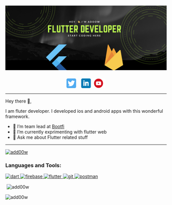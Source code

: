 # [![Abdullahi Addow header](https://github.com/Add00w/Add00w/blob/main/assets/readme.png)](https://twitter.com/Add00w )
<div align='center'>
<span>
<a href="https://twitter.com/Add00w"><img height="30" src="https://github.com/Add00w/Add00w/blob/main/assets/twitter.png?raw=true"></a>
</span>&nbsp;&nbsp;

<span>
<a href="https://www.linkedin.com/in/add0w"><img height="30" src="https://github.com/Add00w/Add00w/blob/main/assets/linkedin.png?raw=true"></a>
</span>
<span>
<a href="https://www.youtube.com/channel/UCYMkEyNlm6qWNsZNT-N5NGA"><img height="30" src="https://github.com/Add00w/Add00w/blob/main/assets/youtube.png?raw=true"></a>
</span>
</div>

---
Hey there 👋,

I am fluter developer. I developed ios and android apps with this wonderful framework.

- 🔭 I’m team lead at <a href='https://bootfi.com/'>Bootfi</a>
- 🌱 I’m currently exprimenting with flutter web
- 💬 Ask me about Flutter related stuff

---


<p align="left"> <a href="https://twitter.com/add00w" target="blank"><img src="https://img.shields.io/twitter/follow/add00w?logo=twitter&style=for-the-badge" alt="add00w" /></a> </p>


<h3 align="left">Languages and Tools:</h3>
<p align="left"> <a href="https://dart.dev" target="_blank"> <img src="https://www.vectorlogo.zone/logos/dartlang/dartlang-icon.svg" alt="dart" width="40" height="40"/> </a> <a href="https://firebase.google.com/" target="_blank"> <img src="https://www.vectorlogo.zone/logos/firebase/firebase-icon.svg" alt="firebase" width="40" height="40"/> </a> <a href="https://flutter.dev" target="_blank"> <img src="https://www.vectorlogo.zone/logos/flutterio/flutterio-icon.svg" alt="flutter" width="40" height="40"/> </a> <a href="https://git-scm.com/" target="_blank"> <img src="https://www.vectorlogo.zone/logos/git-scm/git-scm-icon.svg" alt="git" width="40" height="40"/> </a> <a href="https://postman.com" target="_blank"> <img src="https://www.vectorlogo.zone/logos/getpostman/getpostman-icon.svg" alt="postman" width="40" height="40"/> </a> </p>



<p>&nbsp;<img align="center" src="https://github-readme-stats.vercel.app/api?username=add00w&show_icons=true&locale=en&theme=dark" alt="add00w" /></p>


<!--
<p align="left"> <img src="https://komarev.com/ghpvc/?username=add00w&label=Profile%20views&color=0e75b6&style=flat" alt="add00w" /> </p> -->


<p><img align="center" src="https://github-readme-streak-stats.herokuapp.com/?user=add00w&" alt="add00w" /></p>

<!-- ![](assets/Book_library_app.gif)
![](assets/medium_clone.gif) -->

<!-- <h3 align="left">Some of my projects:</h3>
<div style="display:flex">
<div>
<p>Book store app</p>
<img src="assets/Book_library_app.gif" alt="book library" width="200">
</div>
 &nbsp;&nbsp;&nbsp;&nbsp; &nbsp;&nbsp;&nbsp;&nbsp;

<div>
 <p>Medium clone</p>
<img src="assets/medium_clone.gif" alt="medium clone" width="200">
</div>

</div> -->
